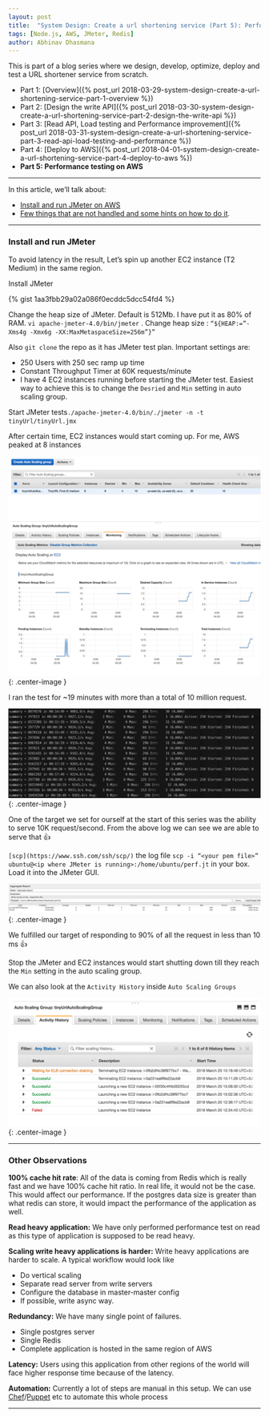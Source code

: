 ```yaml
---
layout: post
title:  "System Design: Create a url shortening service (Part 5): Performance testing on AWS"
tags: [Node.js, AWS, JMeter, Redis]
author: Abhinav Dhasmana
---
```


This is part of a blog series where we design, develop, optimize, deploy and test a URL shortener service from scratch.

*   Part 1: [Overview]({% post_url 2018-03-29-system-design-create-a-url-shortening-service-part-1-overview %})
*   Part 2: [Design the write API]({% post_url 2018-03-30-system-design-create-a-url-shortening-service-part-2-design-the-write-api %})
*   Part 3: [Read API, Load testing and Performance improvement]({% post_url 2018-03-31-system-design-create-a-url-shortening-service-part-3-read-api-load-testing-and-performance %})
*   Part 4: [Deploy to AWS]({% post_url 2018-04-01-system-design-create-a-url-shortening-service-part-4-deploy-to-aws %})
*   **Part 5: Performance testing on AWS**

* * *

In this article, we’ll talk about:

*   [Install and run JMeter on AWS](#5e6e)
*   [Few things that are not handled and some hints on how to do it](#9666).

* * *

### Install and run JMeter

To avoid latency in the result, Let’s spin up another EC2 instance (T2 Medium) in the same region.

Install JMeter

{% gist 1aa3fbb29a02a086f0ecddc5dcc54fd4 %}

Change the heap size of JMeter. Default is 512Mb. I have put it as 80% of RAM. `vi apache-jmeter-4.0/bin/jmeter` . Change heap size : `“${HEAP:=”-Xms4g -Xmx6g -XX:MaxMetaspaceSize=256m”}”`

Also `git clone` the repo as it has JMeter test plan. Important settings are:

*   250 Users with 250 sec ramp up time
*   Constant Throughput Timer at 60K requests/minute
*   I have 4 EC2 instances running before starting the JMeter test. Easiest way to achieve this is to change the `Desried` and `Min` setting in auto scaling group.

Start JMeter tests`./apache-jmeter-4.0/bin/./jmeter -n -t tinyUrl/tinyUrl.jmx`

After certain time, EC2 instances would start coming up. For me, AWS peaked at 8 instances

![](/images/blog/system-design-5/1.png){: .center-image }

I ran the test for ~19 minutes with more than a total of 10 million request.

![](/images/blog/system-design-5/3.png){: .center-image }

One of the target we set for ourself at the start of this series was the ability to serve 10K request/second. From the above log we can see we are able to serve that 👍

`[scp](https://www.ssh.com/ssh/scp/)` the log file `scp -i “<your pem file>” ubuntu@<ip where JMeter is running>:/home/ubuntu/perf.jt` in your box. Load it into the JMeter GUI.

![](/images/blog/system-design-5/4.png){: .center-image }

We fulfilled our target of responding to 90% of all the request in less than 10 ms 👍

Stop the JMeter and EC2 instances would start shutting down till they reach the `Min` setting in the auto scaling group.

We can also look at the `Activity History` inside `Auto Scaling Groups`

![](/images/blog/system-design-5/5.png){: .center-image }

* * *

### Other Observations

**100% cache hit rate**: All of the data is coming from Redis which is really fast and we have 100% cache hit ratio. In real life, it would not be the case. This would affect our performance. If the postgres data size is greater than what redis can store, it would impact the performance of the application as well.

**Read heavy application:** We have only performed performance test on read as this type of application is supposed to be read heavy.

**Scaling write heavy applications is harder:** Write heavy applications are harder to scale. A typical workflow would look like

*   Do vertical scaling
*   Separate read server from write servers
*   Configure the database in master-master config
*   If possible, write async way.

**Redundancy:** We have many single point of failures.

*   Single postgres server
*   Single Redis
*   Complete application is hosted in the same region of AWS

**Latency:** Users using this application from other regions of the world will face higher response time because of the latency.

**Automation:** Currently a lot of steps are manual in this setup. We can use [Chef](https://www.chef.io/chef/)/[Puppet](https://puppet.com/) etc to automate this whole process

* * *
